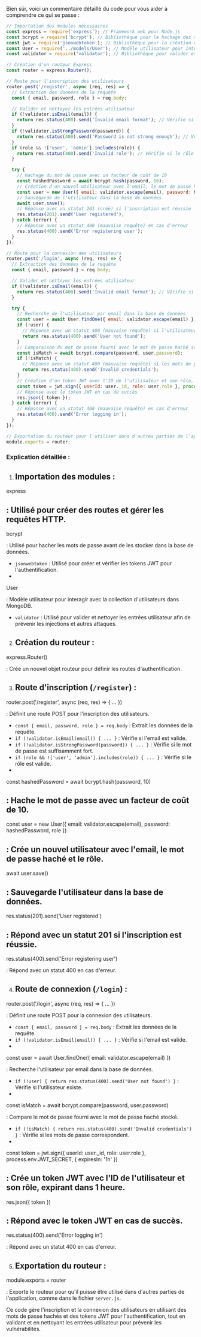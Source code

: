 Bien sûr, voici un commentaire détaillé du code pour vous aider à comprendre ce qui se passe :

```javascript
// Importation des modules nécessaires
const express = require('express'); // Framework web pour Node.js
const bcrypt = require('bcrypt'); // Bibliothèque pour le hachage des mots de passe
const jwt = require('jsonwebtoken'); // Bibliothèque pour la création et la vérification des tokens JWT
const User = require('../models/User'); // Modèle utilisateur pour interagir avec la base de données MongoDB
const validator = require('validator'); // Bibliothèque pour valider et nettoyer les entrées utilisateur

// Création d'un routeur Express
const router = express.Router();

// Route pour l'inscription des utilisateurs
router.post('/register', async (req, res) => {
  // Extraction des données de la requête
  const { email, password, role } = req.body;

  // Valider et nettoyer les entrées utilisateur
  if (!validator.isEmail(email)) {
    return res.status(400).send('Invalid email format'); // Vérifie si l'email est valide
  }
  if (!validator.isStrongPassword(password)) {
    return res.status(400).send('Password is not strong enough'); // Vérifie si le mot de passe est suffisamment fort
  }
  if (role && !['user', 'admin'].includes(role)) {
    return res.status(400).send('Invalid role'); // Vérifie si le rôle est valide
  }

  try {
    // Hachage du mot de passe avec un facteur de coût de 10
    const hashedPassword = await bcrypt.hash(password, 10);
    // Création d'un nouvel utilisateur avec l'email, le mot de passe haché et le rôle
    const user = new User({ email: validator.escape(email), password: hashedPassword, role });
    // Sauvegarde de l'utilisateur dans la base de données
    await user.save();
    // Réponse avec un statut 201 (créé) si l'inscription est réussie
    res.status(201).send('User registered');
  } catch (error) {
    // Réponse avec un statut 400 (mauvaise requête) en cas d'erreur
    res.status(400).send('Error registering user');
  }
});

// Route pour la connexion des utilisateurs
router.post('/login', async (req, res) => {
  // Extraction des données de la requête
  const { email, password } = req.body;

  // Valider et nettoyer les entrées utilisateur
  if (!validator.isEmail(email)) {
    return res.status(400).send('Invalid email format'); // Vérifie si l'email est valide
  }

  try {
    // Recherche de l'utilisateur par email dans la base de données
    const user = await User.findOne({ email: validator.escape(email) });
    if (!user) {
      // Réponse avec un statut 400 (mauvaise requête) si l'utilisateur n'est pas trouvé
      return res.status(400).send('User not found');
    }
    // Comparaison du mot de passe fourni avec le mot de passe haché stocké
    const isMatch = await bcrypt.compare(password, user.password);
    if (!isMatch) {
      // Réponse avec un statut 400 (mauvaise requête) si les mots de passe ne correspondent pas
      return res.status(400).send('Invalid credentials');
    }
    // Création d'un token JWT avec l'ID de l'utilisateur et son rôle, expirant dans 1 heure
    const token = jwt.sign({ userId: user._id, role: user.role }, process.env.JWT_SECRET, { expiresIn: '1h' });
    // Réponse avec le token JWT en cas de succès
    res.json({ token });
  } catch (error) {
    // Réponse avec un statut 400 (mauvaise requête) en cas d'erreur
    res.status(400).send('Error logging in');
  }
});

// Exportation du routeur pour l'utiliser dans d'autres parties de l'application
module.exports = router;
```

### Explication détaillée :

1. **Importation des modules** :
   - 

express

 : Utilisé pour créer des routes et gérer les requêtes HTTP.
   - 

bcrypt

 : Utilisé pour hacher les mots de passe avant de les stocker dans la base de données.
   - `jsonwebtoken` : Utilisé pour créer et vérifier les tokens JWT pour l'authentification.
   - 

User

 : Modèle utilisateur pour interagir avec la collection d'utilisateurs dans MongoDB.
   - `validator` : Utilisé pour valider et nettoyer les entrées utilisateur afin de prévenir les injections et autres attaques.

2. **Création du routeur** :
   - 

express.Router()

 : Crée un nouvel objet routeur pour définir les routes d'authentification.

3. **Route d'inscription (`/register`)** :
   - 

router.post('/register', async (req, res) => { ... })

 : Définit une route POST pour l'inscription des utilisateurs.
   - `const { email, password, role } = req.body` : Extrait les données de la requête.
   - `if (!validator.isEmail(email)) { ... }` : Vérifie si l'email est valide.
   - `if (!validator.isStrongPassword(password)) { ... }` : Vérifie si le mot de passe est suffisamment fort.
   - `if (role && !['user', 'admin'].includes(role)) { ... }` : Vérifie si le rôle est valide.
   - 

const hashedPassword = await bcrypt.hash(password, 10)

 : Hache le mot de passe avec un facteur de coût de 10.
   - 

const user = new User({ email: validator.escape(email), password: hashedPassword, role })

 : Crée un nouvel utilisateur avec l'email, le mot de passe haché et le rôle.
   - 

await user.save()

 : Sauvegarde l'utilisateur dans la base de données.
   - 

res.status(201).send('User registered')

 : Répond avec un statut 201 si l'inscription est réussie.
   - 

res.status(400).send('Error registering user')

 : Répond avec un statut 400 en cas d'erreur.

4. **Route de connexion (`/login`)** :
   - 

router.post('/login', async (req, res) => { ... })

 : Définit une route POST pour la connexion des utilisateurs.
   - `const { email, password } = req.body` : Extrait les données de la requête.
   - `if (!validator.isEmail(email)) { ... }` : Vérifie si l'email est valide.
   - 

const user = await User.findOne({ email: validator.escape(email) })

 : Recherche l'utilisateur par email dans la base de données.
   - `if (!user) { return res.status(400).send('User not found') }` : Vérifie si l'utilisateur existe.
   - 

const isMatch = await bcrypt.compare(password, user.password)

 : Compare le mot de passe fourni avec le mot de passe haché stocké.
   - `if (!isMatch) { return res.status(400).send('Invalid credentials') }` : Vérifie si les mots de passe correspondent.
   - 

const token = jwt.sign({ userId: user._id, role: user.role }, process.env.JWT_SECRET, { expiresIn: '1h' })

 : Crée un token JWT avec l'ID de l'utilisateur et son rôle, expirant dans 1 heure.
   - 

res.json({ token })

 : Répond avec le token JWT en cas de succès.
   - 

res.status(400).send('Error logging in')

 : Répond avec un statut 400 en cas d'erreur.

5. **Exportation du routeur** :
   - 

module.exports = router

 : Exporte le routeur pour qu'il puisse être utilisé dans d'autres parties de l'application, comme dans le fichier `server.js`.

Ce code gère l'inscription et la connexion des utilisateurs en utilisant des mots de passe hachés et des tokens JWT pour l'authentification, tout en validant et en nettoyant les entrées utilisateur pour prévenir les vulnérabilités.